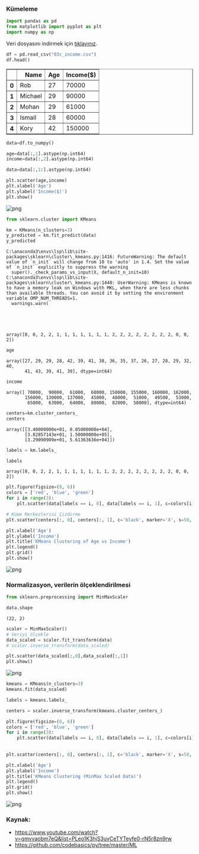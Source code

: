 ### Kümeleme


```python
import pandas as pd
from matplotlib import pyplot as plt
import numpy as np
```

Veri dosyasını indirmek için [tıklayınız](./images/03c_income.csv).

```python
df = pd.read_csv("03c_income.csv")
df.head()
```




<div>
<style scoped>
    .dataframe tbody tr th:only-of-type {
        vertical-align: middle;
    }

    .dataframe tbody tr th {
        vertical-align: top;
    }

    .dataframe thead th {
        text-align: right;
    }
</style>
<table border="1" class="dataframe">
  <thead>
    <tr style="text-align: right;">
      <th></th>
      <th>Name</th>
      <th>Age</th>
      <th>Income($)</th>
    </tr>
  </thead>
  <tbody>
    <tr>
      <th>0</th>
      <td>Rob</td>
      <td>27</td>
      <td>70000</td>
    </tr>
    <tr>
      <th>1</th>
      <td>Michael</td>
      <td>29</td>
      <td>90000</td>
    </tr>
    <tr>
      <th>2</th>
      <td>Mohan</td>
      <td>29</td>
      <td>61000</td>
    </tr>
    <tr>
      <th>3</th>
      <td>Ismail</td>
      <td>28</td>
      <td>60000</td>
    </tr>
    <tr>
      <th>4</th>
      <td>Kory</td>
      <td>42</td>
      <td>150000</td>
    </tr>
  </tbody>
</table>
</div>




```python
data=df.to_numpy()
```


```python
age=data[:,1].astype(np.int64)
income=data[:,2].astype(np.int64)
```


```python
data=data[:,1:].astype(np.int64)
```


```python
plt.scatter(age,income)
plt.xlabel('Age')
plt.ylabel('Income($)')
plt.show()
```


    
![png](images/03c_output_6_0.png)
    



```python
from sklearn.cluster import KMeans
```


```python
km = KMeans(n_clusters=3)
y_predicted = km.fit_predict(data)
y_predicted
```

    C:\anaconda3\envs\lsp\lib\site-packages\sklearn\cluster\_kmeans.py:1416: FutureWarning: The default value of `n_init` will change from 10 to 'auto' in 1.4. Set the value of `n_init` explicitly to suppress the warning
      super()._check_params_vs_input(X, default_n_init=10)
    C:\anaconda3\envs\lsp\lib\site-packages\sklearn\cluster\_kmeans.py:1440: UserWarning: KMeans is known to have a memory leak on Windows with MKL, when there are less chunks than available threads. You can avoid it by setting the environment variable OMP_NUM_THREADS=1.
      warnings.warn(
    




    array([0, 0, 2, 2, 1, 1, 1, 1, 1, 1, 1, 2, 2, 2, 2, 2, 2, 2, 2, 0, 0, 2])




```python
age
```




    array([27, 29, 29, 28, 42, 39, 41, 38, 36, 35, 37, 26, 27, 28, 29, 32, 40,
           41, 43, 39, 41, 39], dtype=int64)




```python
income
```




    array([ 70000,  90000,  61000,  60000, 150000, 155000, 160000, 162000,
           156000, 130000, 137000,  45000,  48000,  51000,  49500,  53000,
            65000,  63000,  64000,  80000,  82000,  58000], dtype=int64)




```python
centers=km.cluster_centers_
centers
```




    array([[3.40000000e+01, 8.05000000e+04],
           [3.82857143e+01, 1.50000000e+05],
           [3.29090909e+01, 5.61363636e+04]])




```python
labels = km.labels_
```


```python
labels
```




    array([0, 0, 2, 2, 1, 1, 1, 1, 1, 1, 1, 2, 2, 2, 2, 2, 2, 2, 2, 0, 0, 2])




```python
plt.figure(figsize=(8, 6))
colors = ['red', 'blue', 'green']
for i in range(3):
    plt.scatter(data[labels == i, 0], data[labels == i, 1], c=colors[i], label=f'Cluster {i}')

# Küme Merkezlerini Çizdirme
plt.scatter(centers[:, 0], centers[:, 1], c='black', marker='X', s=50, label='Centroids')

plt.xlabel('Age')
plt.ylabel('Income')
plt.title('KMeans Clustering of Age vs Income')
plt.legend()
plt.grid()
plt.show()

```


    
![png](images/03c_output_14_0.png)
    


### Normalizasyon, verilerin ölçeklendirilmesi


```python
from sklearn.preprocessing import MinMaxScaler
```


```python
data.shape
```




    (22, 2)




```python
scaler = MinMaxScaler()
# Veriyi ölçekle
data_scaled = scaler.fit_transform(data)
# scaler.inverse_transform(data_scaled)
```


```python
plt.scatter(data_scaled[:,0],data_scaled[:,1])
plt.show()
```


    
![png](images/03c_output_19_0.png)
    



```python
kmeans = KMeans(n_clusters=3)
kmeans.fit(data_scaled)
```


```python
labels = kmeans.labels_
```


```python
centers = scaler.inverse_transform(kmeans.cluster_centers_)
```


```python
plt.figure(figsize=(8, 6))
colors = ['red', 'blue', 'green']
for i in range(3):
    plt.scatter(data[labels == i, 0], data[labels == i, 1], c=colors[i], label=f'Cluster {i}')
    
    
plt.scatter(centers[:, 0], centers[:, 1], c='black', marker='X', s=50, label='Centroids')

plt.xlabel('Age')
plt.ylabel('Income')
plt.title('KMeans Clustering (MinMax Scaled Data)')
plt.legend()
plt.grid()
plt.show()
```


    
![png](images/03c_output_23_0.png)
    


### Kaynak:
    
- https://www.youtube.com/watch?v=gmvvaobm7eQ&list=PLeo1K3hjS3uvCeTYTeyfe0-rN5r8zn9rw	
- https://github.com/codebasics/py/tree/master/ML

